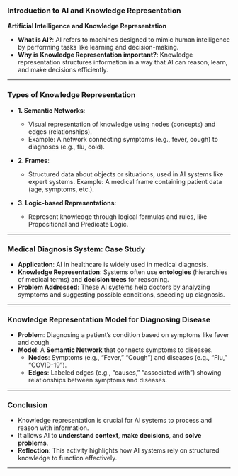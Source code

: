 ### Introduction to AI and Knowledge Representation
**Artificial Intelligence and Knowledge Representation**
- **What is AI?**: AI refers to machines designed to mimic human intelligence by performing tasks like learning and decision-making.
- **Why is Knowledge Representation important?**: Knowledge representation structures information in a way that AI can reason, learn, and make decisions efficiently.

---

### Types of Knowledge Representation
- **1. Semantic Networks**: 
  - Visual representation of knowledge using nodes (concepts) and edges (relationships).
  - Example: A network connecting symptoms (e.g., fever, cough) to diagnoses (e.g., flu, cold).
  
- **2. Frames**: 
  - Structured data about objects or situations, used in AI systems like expert systems. Example: A medical frame containing patient data (age, symptoms, etc.).

- **3. Logic-based Representations**: 
  - Represent knowledge through logical formulas and rules, like Propositional and Predicate Logic.

---

### Medical Diagnosis System: Case Study
- **Application**: AI in healthcare is widely used in medical diagnosis.
- **Knowledge Representation**: Systems often use **ontologies** (hierarchies of medical terms) and **decision trees** for reasoning.
- **Problem Addressed**: These AI systems help doctors by analyzing symptoms and suggesting possible conditions, speeding up diagnosis.

---

### Knowledge Representation Model for Diagnosing Disease
- **Problem**: Diagnosing a patient’s condition based on symptoms like fever and cough.
- **Model**: A **Semantic Network** that connects symptoms to diseases.
  - **Nodes**: Symptoms (e.g., “Fever,” “Cough”) and diseases (e.g., “Flu,” “COVID-19”).
  - **Edges**: Labeled edges (e.g., “causes,” “associated with”) showing relationships between symptoms and diseases.

---

### Conclusion
- Knowledge representation is crucial for AI systems to process and reason with information.
- It allows AI to **understand context**, **make decisions**, and **solve problems**.
- **Reflection**: This activity highlights how AI systems rely on structured knowledge to function effectively.

---

